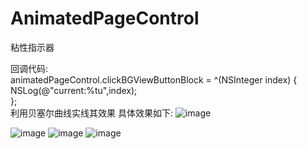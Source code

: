 # AnimatedPageControl
粘性指示器


回调代码:
<br>animatedPageControl.clickBGViewButtonBlock = ^(NSInteger index) {
<br>	NSLog(@"current:%tu",index);
<br>};  
利用贝塞尔曲线实线其效果
具体效果如下:
![image](https://github.com/rui4u/AnimatedPageControl/blob/master/SRAnimatedPageControlTests/screenshots/2017-04-20%2011_05_48.gif)


![image](https://github.com/rui4u/AnimatedPageControl/blob/master/SRAnimatedPageControlTests/screenshots/WX20170420-103122%402x.png)
![image](https://github.com/rui4u/AnimatedPageControl/blob/master/SRAnimatedPageControlTests/screenshots/WX20170420-103305%402x.png)
![image](https://github.com/rui4u/AnimatedPageControl/blob/master/SRAnimatedPageControlTests/screenshots/WX20170420-103305%402x.png)

